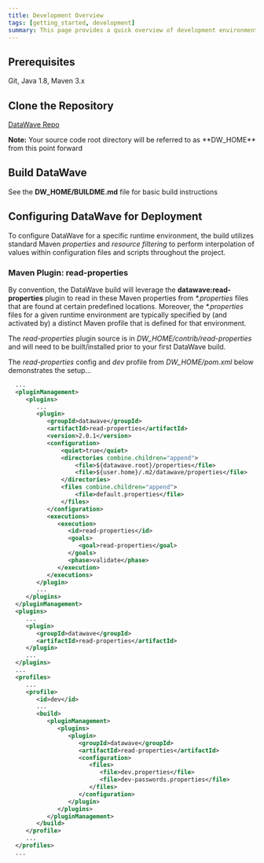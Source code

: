 ```yaml
---
title: Development Overview
tags: [getting_started, development]
summary: This page provides a quick overview of development environment setup and configuration
---
```


## Prerequisites

Git, Java 1.8, Maven 3.x

## Clone the Repository

<a class="btn btn-success" style="width: 220px;" href="https://github.com/{{ site.repository }}/" role="button" target="_blank"><i class="fa fa-github fa-lg"></i> DataWave Repo</a>

<div markdown="span" class="alert alert-info" role="alert"><i class="fa fa-info-circle"></i> <b>Note:</b> Your source code
root directory will be referred to as **DW_HOME** from this point forward</div>

## Build DataWave

See the **DW_HOME/BUILDME.md** file for basic build instructions 

## Configuring DataWave for Deployment

To configure DataWave for a specific runtime environment, the build utilizes standard Maven *properties* and *resource
filtering* to perform interpolation of values within configuration files and scripts throughout the project.

### Maven Plugin: read-properties

By convention, the DataWave build will leverage the **datawave:read-properties** plugin to read in these Maven properties
from *\*.properties* files that are found at certain predefined locations. Moreover, the *\*.properties* files for a given
runtime environment are typically specified by (and activated by) a distinct Maven profile that is defined for that
environment.

The *read-properties* plugin source is in *DW_HOME/contrib/read-properties* and will need to be built/installed prior
to your first DataWave build.

The *read-properties* config and *dev* profile from *DW_HOME/pom.xml* below demonstrates the setup...  
```xml
  ...
  <pluginManagement>
     <plugins>
        ...    
        <plugin>
           <groupId>datawave</groupId>
           <artifactId>read-properties</artifactId>
           <version>2.0.1</version>
           <configuration>
               <quiet>true</quiet>
               <directories combine.children="append">
                   <file>${datawave.root}/properties</file>
                   <file>${user.home}/.m2/datawave/properties</file>
               </directories>
               <files combine.children="append">
                   <file>default.properties</file>
               </files>
           </configuration>
           <executions>
              <execution>
                 <id>read-properties</id>
                 <goals>
                    <goal>read-properties</goal>
                 </goals>
                 <phase>validate</phase>
              </execution>
           </executions>
        </plugin>
        ...
     </plugins>
  </pluginManagement>
  <plugins>
     ...
     <plugin>
        <groupId>datawave</groupId>
        <artifactId>read-properties</artifactId>
     </plugin>
     ...
  </plugins>
  ...
  <profiles>
     ...
     <profile>
        <id>dev</id>
        ...
        <build>
           <pluginManagement>
              <plugins>
                 <plugin>
                    <groupId>datawave</groupId>
                    <artifactId>read-properties</artifactId>
                    <configuration>
                       <files>
                          <file>dev.properties</file>
                          <file>dev-passwords.properties</file>
                       </files>
                    </configuration>
                 </plugin>
              </plugins>
           </pluginManagement>
        </build>
     </profile>
     ...
  </profiles>
  ...
```

